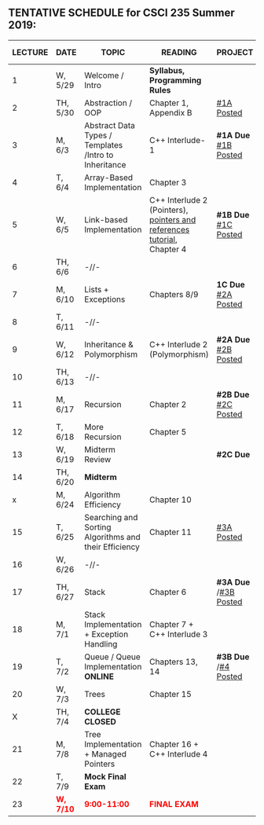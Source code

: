 

## TENTATIVE SCHEDULE for CSCI 235 Summer 2019:

LECTURE | DATE | TOPIC | READING | PROJECT | SLIDES | STUDY QUESTIONS |
------- | ---- | ----- | -------- | --------- | ------- | ------- |
1 | W, 5/29 | Welcome / Intro | **Syllabus, Programming Rules** | | [Lecture 1](Lectures/Lecture_1_Intro.pdf)
2 | TH,  5/30 | Abstraction / OOP | Chapter 1, Appendix B   | [#1A Posted](documents/Project_1A.pdf) | [Lecture 2](Lectures/Lecture2_OOP.pdf)| [OPP_SQ](documents/OPP_studyQ.pdf)
3 | M, 6/3 | Abstract Data Types / Templates /Intro to Inheritance | C++ Interlude-1 | **#1A Due** [#1B Posted](documents/Project_1B.pdf)| [Lecture 3](Lectures/Lecture3_ADT&Templates.pdf) |  [ADT_IN_SQ](documents/ADT_InheritanceQ.pdf)
4 | T, 6/4 | Array-Based Implementation | Chapter 3  |  |  [Lecture 4](Lectures/Lecture4_ArrayBag.pdf) | [ArrayBag_SQ](documents/ArrayBag_studyQ.pdf)
5 | W, 6/5 | Link-based Implementation  | C++ Interlude 2 (Pointers), [pointers and references tutorial](http://www.ntu.edu.sg/home/ehchua/programming/cpp/cp4_pointerreference.html),  Chapter 4| **#1B Due** [#1C Posted](documents/Project_1C.pdf)| [Lecture5](Lectures/Lecture5_LinkedBag.pdf) | [LinkedChain_SQ](documents/LinkedChain_studyQ.pdf)
6 | TH, 6/6 | -//-
7 | M, 6/10 | Lists + Exceptions| Chapters 8/9 | **1C Due** [#2A Posted](documents/Project_2A.pdf)  |[Lecture7](Lectures/Lecture7_Lists.pdf) | [List_SQ](documents/List_studyQ.pdf)
8 | T, 6/11 | -//-|  |    | 
9 | W, 6/12 | Inheritance  & Polymorphism  | C++ Interlude 2 (Polymorphism) | **#2A Due** [#2B Posted](documents/Project_2B.pdf)| [Lecture9](Lectures/Lecture9_Polymorphism.pdf) | [Polymorphism_SQ](documents/Polymorphism_studyQ.pdf)
10 | TH, 6/13 | -//-  |  | |
11 | M, 6/17 | Recursion | Chapter 2 | **#2B Due** [#2C Posted](documents/Project_2C.pdf)| [Lecture11](Lectures/Lecture10_Recursion.pdf)|  [Recursion_SQ](documents/Recursion_studyQ.pdf)
12 | T, 6/18 | More Recursion | Chapter 5 | |  [Lecture12](Lectures/Lecture11_MoreRecursion.pdf)
13 | W, 6/19 | Midterm Review| | **#2C Due**  | [Midterm Review](Lectures/MidtermReview.pdf)
14 | TH, 6/20 |**Midterm**  |  |  |  | 
x | M, 6/24| Algorithm Efficiency | Chapter 10 | | [Lecture15](Lectures/Lecture15_AlgoEfficiency.pdf)|[AlgoEfficiency_SQ](documents/AlgoEff_studyQ.pdf)
15 | T, 6/25 | Searching and Sorting Algorithms and their Efficiency  | Chapter 11 | [#3A Posted](documents/Project_3A.pdf)|[Lecture16](Lectures/Lecture16_SearchingSorting.pdf)|[Sorting_SQ](documents/Sorting_studyQ.pdf)
16 | W, 6/26 |-//- | | 
17| TH, 6/27 | Stack | Chapter 6 | **#3A Due** /[#3B Posted](documents/Project_3B.pdf)|[Lecture18](Lectures/Lecture17_Stack.pdf)
18 | M, 7/1 |Stack Implementation + Exception Handling  | Chapter 7 + C++ Interlude 3 |  | [Lecture19](Lectures/Lecture18_Stack_Impl.pdf)
19 | T, 7/2 | Queue / Queue Implementation **ONLINE** | Chapters 13, 14 | **#3B Due** /[#4 Posted](documents/Project_4.pdf) |[Exceptions](Lectures/Lecture19_ExceptionHandlng.pdf) [Lecture20](Lectures/Lecture19_Queue.pdf)
20 | W, 7/3 |  Trees | Chapter 15 | | 
X | TH, 7/4 | **COLLEGE CLOSED** |
21 | M, 7/8 |  Tree Implementation + Managed Pointers| Chapter 16 + C++ Interlude 4 ||
22 | T, 7/9 | **Mock Final Exam** |
23 |<b><span style="color:red">  W, 7/10 </span></b> | <b><span style="color:red">  9:00-11:00  </span></b> | <b><span style="color:red"> FINAL EXAM </span></b> | |



